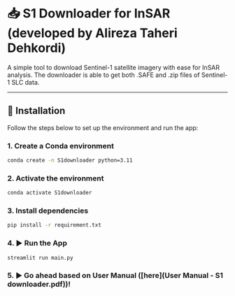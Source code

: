 # 📥 S1 Downloader for InSAR (developed by Alireza Taheri Dehkordi)

A simple tool to download Sentinel-1 satellite imagery with ease for InSAR analysis. The downloader is able to get both .SAFE and .zip files of Sentinel-1 SLC data.

---

## 🚀 Installation

Follow the steps below to set up the environment and run the app:

### 1. Create a Conda environment

```bash
conda create -n S1downloader python=3.11
```
### 2. Activate the environment
```bash
conda activate S1downloader
```
### 3. Install dependencies
```bash
pip install -r requirement.txt
```
### 4. ▶️ Run the App
```bash
streamlit run main.py
```
### 5. ▶ Go ahead based on User Manual ([here](User Manual - S1 downloader.pdf))!
